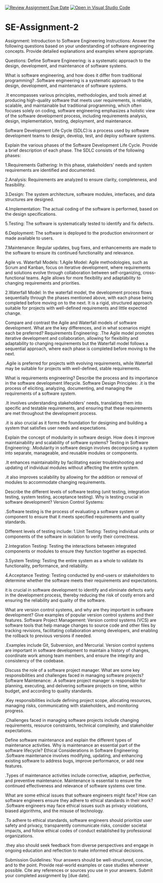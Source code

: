 [![Review Assignment Due Date](https://classroom.github.com/assets/deadline-readme-button-24ddc0f5d75046c5622901739e7c5dd533143b0c8e959d652212380cedb1ea36.svg)](https://classroom.github.com/a/-ucQIGTc)
[![Open in Visual Studio Code](https://classroom.github.com/assets/open-in-vscode-718a45dd9cf7e7f842a935f5ebbe5719a5e09af4491e668f4dbf3b35d5cca122.svg)](https://classroom.github.com/online_ide?assignment_repo_id=15235720&assignment_repo_type=AssignmentRepo)
# SE-Assignment-2
Assignment: Introduction to Software Engineering
Instructions:
Answer the following questions based on your understanding of software engineering concepts. Provide detailed explanations and examples where appropriate.

Questions:
Define Software Engineering: is a systematic approach to the design, development, and maintenance of software systems.

What is software engineering, and how does it differ from traditional programming?
.Software engineering is a systematic approach to the design, development, and maintenance of software systems.

.It encompasses various principles, methodologies, and tools aimed at producing high-quality software that meets user requirements, is reliable, scalable, and maintainable but traditional programming, which often focuses solely on coding, software engineering emphasizes a holistic view of the software development process, including requirements analysis, design, implementation, testing, deployment, and maintenance.

Software Development Life Cycle (SDLC):is a process used by software development teams to design, develop, test, and deploy software systems.


Explain the various phases of the Software Development Life Cycle. Provide a brief description of each phase.
 The SDLC  consists of the following phases:

1.Requirements Gathering: In this phase, stakeholders' needs and system requirements are identified and documented.

2.Analysis: Requirements are analyzed to ensure clarity, completeness, and feasibility.

3.Design: The system architecture, software modules, interfaces, and data structures are designed.

4.Implementation: The actual coding of the software is performed, based on the design specifications.

5.Testing: The software is systematically tested to identify and fix defects.

6.Deployment: The software is deployed to the production environment or made available to users.

7.Maintenance: Regular updates, bug fixes, and enhancements are made to the software to ensure its continued functionality and relevance.

Agile vs. Waterfall Models:
1.Agile Model: Agile methodologies, such as Scrum and Kanban, focus on iterative development, where requirements and solutions evolve through collaboration between self-organizing, cross-functional teams. Agile allows for more flexibility and adaptability to changing requirements and priorities.

2.Waterfall Model: In the waterfall model, the development process flows sequentially through the phases mentioned above, with each phase being completed before moving on to the next. It is a rigid, structured approach suitable for projects with well-defined requirements and little expected change.

Compare and contrast the Agile and Waterfall models of software development. What are the key differences, and in what scenarios might each be preferred?
Requirements Engineering:
.The Agile model promotes iterative development and collaboration, allowing for flexibility and adaptability to changing requirements but  the Waterfall model follows a sequential approach, where each phase is completed before moving to the next. 

.Agile is preferred for projects with evolving requirements, while Waterfall may be suitable for projects with well-defined, stable requirements.

What is requirements engineering? Describe the process and its importance in the software development lifecycle.
Software Design Principles:
.it is the process of eliciting, analyzing, documenting, and managing the requirements of a software system. 

.It involves understanding stakeholders' needs, translating them into specific and testable requirements, and ensuring that these requirements are met throughout the development process. 

.it is also crucial as it forms the foundation for designing and building a system that satisfies user needs and expectations.

Explain the concept of modularity in software design. How does it improve maintainability and scalability of software systems?
Testing in Software Engineering:
.Modularity in software design involves decomposing a system into separate, manageable, and reusable modules or components. 

.It enhances maintainability by facilitating easier troubleshooting and updating of individual modules without affecting the entire system. 

.it also improves scalability by allowing for the addition or removal of modules to accommodate changing requirements.

Describe the different levels of software testing (unit testing, integration testing, system testing, acceptance testing). Why is testing crucial in software development?
Version Control Systems:

.Software testing is the process of evaluating a software system or component to ensure that it meets specified requirements and quality standards.

Different levels of testing include:
1.Unit Testing: Testing individual units or components of the software in isolation to verify their correctness.

2.Integration Testing: Testing the interactions between integrated components or modules to ensure they function together as expected.

3.System Testing: Testing the entire system as a whole to validate its functionality, performance, and reliability.

4.Acceptance Testing: Testing conducted by end-users or stakeholders to determine whether the software meets their requirements and expectations.

it is crucial in software development to identify and eliminate defects early in the development process, thereby reducing the risk of costly errors and ensuring the reliability and quality of the software.

What are version control systems, and why are they important in software development? Give examples of popular version control systems and their features.
Software Project Management:
Version control systems (VCS) are software tools that help manage changes to source code and other files by tracking revisions, facilitating collaboration among developers, and enabling the rollback to previous versions if needed. 

.Examples include Git, Subversion, and Mercurial. Version control systems are important in software development to maintain a history of changes, coordinate work among team members, and ensure the integrity and consistency of the codebase.

Discuss the role of a software project manager. What are some key responsibilities and challenges faced in managing software projects?
Software Maintenance:
.A software project manager is responsible for planning, executing, and delivering software projects on time, within budget, and according to quality standards. 

.Key responsibilities include defining project scope, allocating resources, managing risks, communicating with stakeholders, and monitoring progress.

.Challenges faced in managing software projects include changing requirements, resource constraints, technical complexity, and stakeholder expectations.

Define software maintenance and explain the different types of maintenance activities. Why is maintenance an essential part of the software lifecycle?
Ethical Considerations in Software Engineering:
.Software maintenance involves modifying, updating, and enhancing existing software to address bugs, improve performance, or add new features.

.Types of maintenance activities include corrective, adaptive, perfective, and preventive maintenance. Maintenance is essential to ensure the continued effectiveness and relevance of software systems over time.

What are some ethical issues that software engineers might face? How can software engineers ensure they adhere to ethical standards in their work?
.Software engineers may face ethical issues such as privacy violations, biased algorithms, and the misuse of technology. 

.To adhere to ethical standards, software engineers should prioritize user safety and privacy, transparently communicate risks, consider societal impacts, and follow ethical codes of conduct established by professional organizations. 

.they also should seek feedback from diverse perspectives and engage in ongoing education and reflection to make informed ethical decisions.

Submission Guidelines:
Your answers should be well-structured, concise, and to the point.
Provide real-world examples or case studies wherever possible.
Cite any references or sources you use in your answers.
Submit your completed assignment by [due date].

